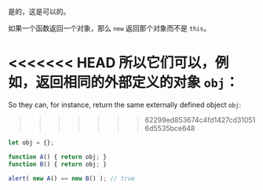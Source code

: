 是的，这是可以的。

如果一个函数返回一个对象，那么 `new` 返回那个对象而不是 `this`。

<<<<<<< HEAD
所以它们可以，例如，返回相同的外部定义的对象 `obj`：
=======
So they can, for instance, return the same externally defined object `obj`:
>>>>>>> 62299ed853674c4fd1427cd310516d5535bce648

```js run no-beautify
let obj = {};

function A() { return obj; }
function B() { return obj; }

alert( new A() == new B() ); // true
```
